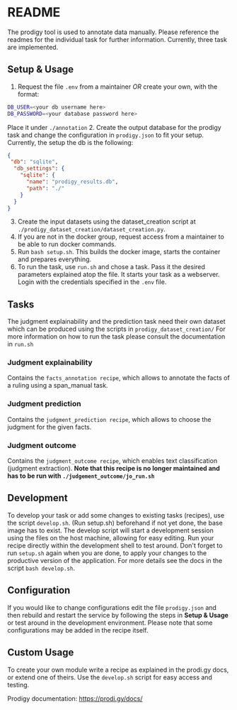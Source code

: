 # README
The prodigy tool is used to annotate data manually. Please reference the readmes for the individual task for further information.
Currently, three task are implemented.

## Setup & Usage
1. Request the file `.env` from a maintainer *OR* create your own, with the format:
```bash
DB_USER=<your db username here>
DB_PASSWORD=<your database password here>
```
Place it under `./annotation`
2. Create the output database for the prodigy task and change the configuration in ``prodigy.json`` to fit your setup.
Currently, the setup the db is the following:

```json
{
 "db": "sqlite",
  "db_settings": {
    "sqlite": {
      "name": "prodigy_results.db",
      "path": "./"
    }
  }
}
```
3. Create the input datasets using the dataset_creation script at ```./prodigy_dataset_creation/dataset_creation.py```. 
4. If you are not in the docker group, request access from a maintainer to be able to run docker commands.
5. Run `bash setup.sh`. This builds the docker image, starts the container and prepares
everything.
6. To run the task, use `run.sh` and chose a task. Pass it the desired parameters explained atop the file. It starts
your task as a webserver. Login with the credentials specified in the ``.env`` file.

## Tasks
The judgment explainability and the prediction task need their own dataset which can be produced using the scripts in ```prodigy_dataset_creation/```
For more information on how to run the task please consult the documentation in ``run.sh``
### Judgment explainability

Contains the `facts_annotation recipe`, which allows to annotate the facts of a ruling using a span_manual task.

### Judgment prediction

Contains the ``judgment_prediction recipe``, which allows to choose the judgment for the given facts.

### Judgment outcome

Contains the ``judgment_outcome recipe``, which enables text classification (judgment extraction).
__Note that this recipe is no longer maintained and has to be run with ```./judgement_outcome/jo_run.sh```__
## Development

To develop your task or add some changes to existing tasks (recipes), use the script `develop.sh`. (Run setup.sh) beforehand
if not yet done, the base image has to exist. The develop script will start a development session using the files on the
host machine, allowing for easy editing. Run your recipe directly within the development shell to test around.
Don't forget to run `setup.sh` again when you are done, to apply your changes to the productive version of the application.
For more details see the docs in the script `bash develop.sh`.

## Configuration

If you would like to change configurations edit the file `prodigy.json` and then rebuild and restart the service
by following the steps in **Setup & Usage** or test around in the development environment. Please note that some configurations may be added in the recipe itself.

## Custom Usage

To create your own module write a recipe as explained in the prodi.gy docs, or extend one of theirs. Use the `develop.sh` script
for easy access and testing.

Prodigy documentation: https://prodi.gy/docs/